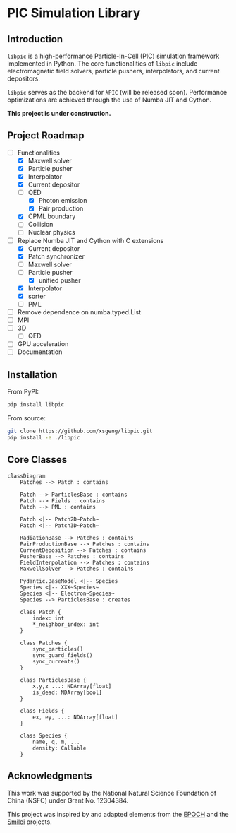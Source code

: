 # PIC Simulation Library

## Introduction
`libpic` is a high-performance Particle-In-Cell (PIC) simulation framework implemented in Python. The core functionalities of `libpic` include electromagnetic field solvers, particle pushers, interpolators, and current depositors.

`libpic` serves as the backend for `λPIC` (will be released soon). Performance optimizations are achieved through the use of Numba JIT and Cython.

**This project is under construction.**

## Project Roadmap

- [ ] Functionalities
  - [x] Maxwell solver
  - [x] Particle pusher
  - [x] Interpolator
  - [x] Current depositor
  - [ ] QED
    - [x] Photon emission
    - [x] Pair production
  - [x] CPML boundary
  - [ ] Collision
  - [ ] Nuclear physics
- [ ] Replace Numba JIT and Cython with C extensions
  - [x] Current depositor
  - [x] Patch synchronizer
  - [ ] Maxwell solver
  - [ ] Particle pusher
    - [x] unified pusher
  - [x] Interpolator
  - [x] sorter
  - [ ] PML
- [ ] Remove dependence on numba.typed.List
- [ ] MPI
- [ ] 3D
  - [ ] QED
- [ ] GPU acceleration
- [ ] Documentation

## Installation

From PyPI:

```bash
pip install libpic
```

From source:

```bash
git clone https://github.com/xsgeng/libpic.git
pip install -e ./libpic
```
## Core Classes
```mermaid
classDiagram
    Patches --> Patch : contains

    Patch --> ParticlesBase : contains
    Patch --> Fields : contains
    Patch --> PML : contains

    Patch <|-- Patch2D~Patch~
    Patch <|-- Patch3D~Patch~

    RadiationBase --> Patches : contains
    PairProductionBase --> Patches : contains
    CurrentDeposition --> Patches : contains
    PusherBase --> Patches : contains
    FieldInterpolation --> Patches : contains
    MaxwellSolver --> Patches : contains

    Pydantic.BaseModel <|-- Species
    Species <|-- XXX~Species~
    Species <|-- Electron~Species~
    Species --> ParticlesBase : creates

    class Patch {
        index: int
        *_neighbor_index: int
    }

    class Patches {
        sync_particles()
        sync_guard_fields()
        sync_currents()
    }

    class ParticlesBase {
        x,y,z ...: NDArray[float]
        is_dead: NDArray[bool]
    }

    class Fields {
        ex, ey, ...: NDArray[float]
    }

    class Species {
        name, q, m, ...
        density: Callable
    }
```
## Acknowledgments

This work was supported by the National Natural Science Foundation of China (NSFC) under Grant No. 12304384.

This project was inspired by and adapted elements from the [EPOCH](https://github.com/Warwick-Plasma/epoch) and the [Smilei](https://github.com/SmileiPIC/Smilei) projects.
